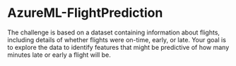 # AzureML-FlightPrediction
The challenge is based on a dataset containing information about flights, including details of whether flights were on-time, early, or late. Your goal is to explore the data to identify features that might be predictive of how many minutes late or early a flight will be.
